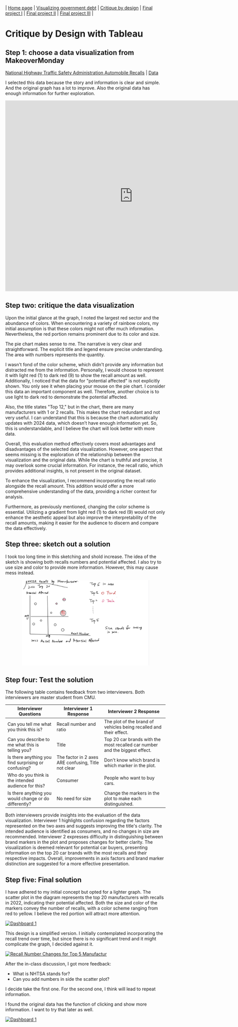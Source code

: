 | [Home page](https://xujinyun.github.io/MyDataStory/) | [Visualizing government debt](visualizing-government-debt) | [Critique by design](critique-by-design) | [Final project I](final-project-part-one) | [Final project II](final-project-part-two) | [Final project III](final-project-part-three) |


# Critique by Design with Tableau

## Step 1: choose a data visualization from MakeoverMonday
[National Highway Traffic Safety Administration Automobile Recalls](https://datahub.transportation.gov/Automobiles/NHTSA-Recalls-by-Manufacturer/mu99-t4jn) | [Data](https://data.world/makeovermonday/2023w4)

I selected this data because the story and information is clear and simple. And the original graph has a lot to improve. Also the original data has enough information for further exploration.

<iframe allow="geolocation" src="https://datahub.transportation.gov/dataset/NHTSA-Recalls-by-Manufacturer/mu99-t4jn/embed?width=800&height=600" width="800" height="600" style="border:0; padding: 0; margin: 0;"></iframe>

## Step two: critique the data visualization
Upon the initial glance at the graph, I noted the largest red sector and the abundance of colors. When encountering a variety of rainbow colors, my initial assumption is that these colors might not offer much information. Nevertheless, the red portion remains prominent due to its color and size.

The pie chart makes sense to me. The narrative is very clear and straightforward. The explicit title and legend ensure precise understanding. The area with numbers represents the quantity.

I wasn't fond of the color scheme, which didn't provide any information but distracted me from the information. Personally, I would choose to represent it with light red (1) to dark red (9) to show the recall amount as well. Additionally, I noticed that the data for "potential affected" is not explicitly shown. You only see it when placing your mouse on the pie chart. I consider this data an important component as well. Therefore, another choice is to use light to dark red to demonstrate the potential affected.

Also, the title states "Top 12," but in the chart, there are many manufacturers with 1 or 2 recalls. This makes the chart redundant and not very useful. I can understand that this is because the chart automatically updates with 2024 data, which doesn’t have enough information yet. So, this is understandable, and I believe the chart will look better with more data.

Overall, this evaluation method effectively covers most advantages and disadvantages of the selected data visualization. However, one aspect that seems missing is the exploration of the relationship between the visualization and the original data. While the chart is truthful and precise, it may overlook some crucial information. For instance, the recall ratio, which provides additional insights, is not present in the original dataset.

To enhance the visualization, I recommend incorporating the recall ratio alongside the recall amount. This addition would offer a more comprehensive understanding of the data, providing a richer context for analysis.

Furthermore, as previously mentioned, changing the color scheme is essential. Utilizing a gradient from light red (1) to dark red (9) would not only enhance the aesthetic appeal but also improve the interpretability of the recall amounts, making it easier for the audience to discern and compare the data effectively.

## Step three: sketch out a solution
I took too long time in this sketching and shold increase. The idea of the sketch is showing both recalls numbers and potential affected. I also try to use size and color to provide more information. However, this may cause mess instead.
<p align="center">
  <img src="sketch1.jpg" width="400"/>
</p>

## Step four: Test the solution
The following table contains feedback from two interviewers. Both interviewers are master student from CMU.

| **Interviewer Questions** | **Interviewer 1 Response** | **Interviewer 2 Response** |
|---------------------------|----------------------------|----------------------------|
| Can you tell me what you think this is? | Recall number and ratio | The plot of the brand of vehicles being recalled and their effect. |
| Can you describe to me what this is telling you? | Title | Top 20 car brands with the most recalled car number and the biggest effect. |
| Is there anything you find surprising or confusing? | The factor in 2 axes ARE confusing, Title not clear | Don't know which brand is which marker in the plot. |
| Who do you think is the intended audience for this? | Consumer | People who want to buy cars. |
| Is there anything you would change or do differently? | No need for size | Change the markers in the plot to make each distinguished. |


Both interviewers provide insights into the evaluation of the data visualization. Interviewer 1 highlights confusion regarding the factors represented on the two axes and suggests improving the title's clarity. The intended audience is identified as consumers, and no changes in size are recommended. Interviewer 2 expresses difficulty in distinguishing between brand markers in the plot and proposes changes for better clarity. The visualization is deemed relevant for potential car buyers, presenting information on the top 20 car brands with the most recalls and their respective impacts. Overall, improvements in axis factors and brand marker distinction are suggested for a more effective presentation.

## Step five: Final solution
I have adhered to my initial concept but opted for a lighter graph. The scatter plot in the diagram represents the top 20 manufacturers with recalls in 2022, indicating their potential affected. Both the size and color of the markers convey the number of recalls, with a color scheme ranging from red to yellow. I believe the red portion will attract more attention.

<div class='tableauPlaceholder' id='viz1707103726361' style='position: relative'><noscript><a href='#'><img alt='Dashboard 1 ' src='https:&#47;&#47;public.tableau.com&#47;static&#47;images&#47;re&#47;recall_17071036933460&#47;Dashboard1&#47;1_rss.png' style='border: none' /></a></noscript><object class='tableauViz'  style='display:none;'><param name='host_url' value='https%3A%2F%2Fpublic.tableau.com%2F' /> <param name='embed_code_version' value='3' /> <param name='site_root' value='' /><param name='name' value='recall_17071036933460&#47;Dashboard1' /><param name='tabs' value='no' /><param name='toolbar' value='yes' /><param name='static_image' value='https:&#47;&#47;public.tableau.com&#47;static&#47;images&#47;re&#47;recall_17071036933460&#47;Dashboard1&#47;1.png' /> <param name='animate_transition' value='yes' /><param name='display_static_image' value='yes' /><param name='display_spinner' value='yes' /><param name='display_overlay' value='yes' /><param name='display_count' value='yes' /><param name='language' value='en-US' /><param name='filter' value='publish=yes' /></object></div>                
<script type='text/javascript'>                    
    var divElement = document.getElementById('viz1707103726361');                    
    var vizElement = divElement.getElementsByTagName('object')[0];                    
    if ( divElement.offsetWidth > 800 ) { vizElement.style.width='1000px';vizElement.style.height='827px';} 
    else if ( divElement.offsetWidth > 500 ) { vizElement.style.width='1000px';vizElement.style.height='827px';} 
    else { vizElement.style.width='100%';vizElement.style.height='727px';}                     
    var scriptElement = document.createElement('script');                    
    scriptElement.src = 'https://public.tableau.com/javascripts/api/viz_v1.js';                    
    vizElement.parentNode.insertBefore(scriptElement, vizElement);                
</script>

This design is a simplified version. I initially contemplated incorporating the recall trend over time, but since there is no significant trend and it might complicate the graph, I decided against it.
<div class='tableauPlaceholder' id='viz1707178983447' style='position: relative'><noscript><a href='#'><img alt='Recall Number Changes for Top 5 Manufactur ' src='https:&#47;&#47;public.tableau.com&#47;static&#47;images&#47;re&#47;recall_trend&#47;Sheet1&#47;1_rss.png' style='border: none' /></a></noscript><object class='tableauViz'  style='display:none;'><param name='host_url' value='https%3A%2F%2Fpublic.tableau.com%2F' /> <param name='embed_code_version' value='3' /> <param name='site_root' value='' /><param name='name' value='recall_trend&#47;Sheet1' /><param name='tabs' value='no' /><param name='toolbar' value='yes' /><param name='static_image' value='https:&#47;&#47;public.tableau.com&#47;static&#47;images&#47;re&#47;recall_trend&#47;Sheet1&#47;1.png' /> <param name='animate_transition' value='yes' /><param name='display_static_image' value='yes' /><param name='display_spinner' value='yes' /><param name='display_overlay' value='yes' /><param name='display_count' value='yes' /><param name='language' value='en-US' /><param name='filter' value='publish=yes' /></object></div>                
<script type='text/javascript'>                    
  var divElement = document.getElementById('viz1707178983447');                    
  var vizElement = divElement.getElementsByTagName('object')[0];                    
  vizElement.style.width='100%';vizElement.style.height=(divElement.offsetWidth*0.75)+'px';                    
  var scriptElement = document.createElement('script');                    
  scriptElement.src = 'https://public.tableau.com/javascripts/api/viz_v1.js';                    
  vizElement.parentNode.insertBefore(scriptElement, vizElement);                
</script>

After the in-class discussion, I got more feedback:
- What is NHTSA stands for?
- Can you add numbers in side the scatter plot?

I decide take the first one. For the second one, I think will lead to repeat information.

I found the original data has the function of clicking and show more information. I want to try that later as well. 

<div class='tableauPlaceholder' id='viz1707185842117' style='position: relative'><noscript><a href='#'><img alt='Dashboard 1 ' src='https:&#47;&#47;public.tableau.com&#47;static&#47;images&#47;re&#47;recall_17071036933460&#47;Dashboard1&#47;1_rss.png' style='border: none' /></a></noscript><object class='tableauViz'  style='display:none;'><param name='host_url' value='https%3A%2F%2Fpublic.tableau.com%2F' /> <param name='embed_code_version' value='3' /> <param name='site_root' value='' /><param name='name' value='recall_17071036933460&#47;Dashboard1' /><param name='tabs' value='no' /><param name='toolbar' value='yes' /><param name='static_image' value='https:&#47;&#47;public.tableau.com&#47;static&#47;images&#47;re&#47;recall_17071036933460&#47;Dashboard1&#47;1.png' /> <param name='animate_transition' value='yes' /><param name='display_static_image' value='yes' /><param name='display_spinner' value='yes' /><param name='display_overlay' value='yes' /><param name='display_count' value='yes' /><param name='language' value='en-US' /><param name='filter' value='publish=yes' /></object></div>                
<script type='text/javascript'>                    
  var divElement = document.getElementById('viz1707185842117');                    
  var vizElement = divElement.getElementsByTagName('object')[0];                    
  if ( divElement.offsetWidth > 800 ) { vizElement.style.width='1000px';vizElement.style.height='827px';} 
  else if ( divElement.offsetWidth > 500 ) { vizElement.style.width='1000px';vizElement.style.height='827px';} 
  else { vizElement.style.width='100%';vizElement.style.height='727px';}                     
  var scriptElement = document.createElement('script');                    
  scriptElement.src = 'https://public.tableau.com/javascripts/api/viz_v1.js';                    
  vizElement.parentNode.insertBefore(scriptElement, vizElement);                
</script>






